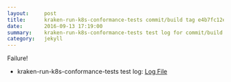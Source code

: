 ```yaml
---
layout:     post
title:      kraken-run-k8s-conformance-tests commit/build tag e4b7fc12e7feb249514feb41cae041da0689c80f
date:       2016-09-13 17:19:00
summary:    kraken-run-k8s-conformance-tests test log for commit/build tag e4b7fc12e7feb249514feb41cae041da0689c80f.
category:   jekyll
---
```


Failure!

- kraken-run-k8s-conformance-tests test log: [Log File](http://s3-us-west-2.amazonaws.com/kraken-e2e-logs/testlet.kubeme.io/conformance/57/build-log.txt)
